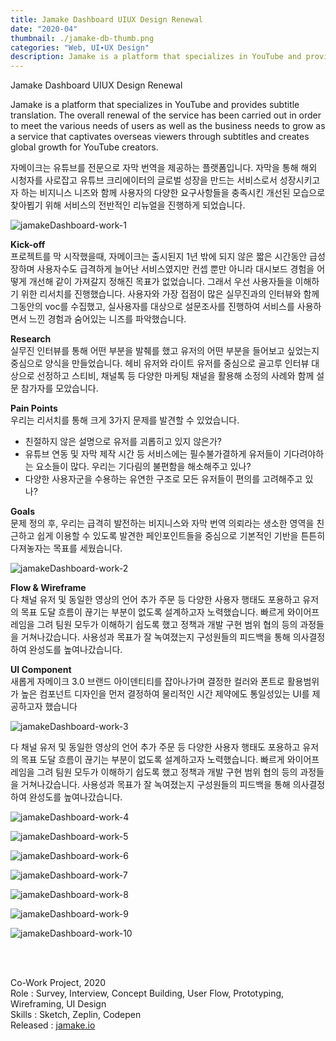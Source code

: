 ```yaml
---
title: Jamake Dashboard UIUX Design Renewal 
date: "2020-04"
thumbnail: ./jamake-db-thumb.png
categories: "Web, UI∙UX Design"
description: Jamake is a platform that specializes in YouTube and provides subtitle translation.
---
```


<div class="project-cover">
    <img src="https://drive.google.com/uc?export=view&id=1Hfp4ILicsOxNSV4DiLodLkxHu5LAPWL6" alt="">
</div> <!-- // section cover -->

<div><div class="intro">
    <div class="title">Jamake Dashboard UIUX Design Renewal</div>
    <div>
        <p class="en">Jamake is a platform that specializes in YouTube and provides subtitle translation. The overall renewal of the service has been carried out in order to meet the various needs of users as well as the business needs to grow as a service that captivates overseas viewers through subtitles and creates global growth for YouTube creators.</p>
        <p class="ko">자메이크는 유튜브를 전문으로 자막 번역을 제공하는 플랫폼입니다. 자막을 통해 해외 시청자를 사로잡고 유튜브 크리에이터의 글로벌 성장을 만드는 서비스로서 성장시키고자 하는 비지니스 니즈와 함께 사용자의 다양한 요구사항들을 충족시킨 개선된 모습으로 찾아뵙기 위해 서비스의 전반적인 리뉴얼을 진행하게 되었습니다.</p>
    </div>
</div></div><!-- // section intro -->


![jamakeDashboard-work-1](https://drive.google.com/uc?export=view&id=1YWWEPV3FODLhUJ9j21rFynm7cYjPDrNy)


**Kick-off** <br>
프로젝트를 막 시작했을때, 자메이크는 출시된지 1년 밖에 되지 않은 짧은 시간동안 급성장하며 사용자수도 급격하게 늘어난 서비스였지만 컨셉 뿐만 아니라 대시보드 경험을 어떻게 개선해 같이 가져갈지 정해진 목표가 없었습니다. 그래서 우선 사용자들을 이해하기 위한 리서치를 진행했습니다. 사용자와 가장 접점이 많은 실무진과의 인터뷰와 함께 그동안의 voc를 수집했고, 실사용자를 대상으로 설문조사를 진행하여 서비스를 사용하면서 느낀 경험과 숨어있는 니즈를 파악했습니다.
         
**Research** <br>
실무진 인터뷰를 통해 어떤 부분을 발췌를 했고 유저의 어떤 부분을 들어보고 싶었는지 중심으로 양식을 만들었습니다.
헤비 유저와 라이트 유저를 중심으로 골고루 인터뷰 대상으로 선정하고 스티비, 채널톡 등 다양한 마케팅 채널을 활용해 소정의 사례와 함께 설문 참가자를 모았습니다.

**Pain Points** <br>
우리는 리서치를 통해 크게 3가지 문제를 발견할 수 있었습니다.
- 친절하지 않은 설명으로 유저를 괴롭히고 있지 않은가?
- 유튜브 연동 및 자막 제작 시간 등 서비스에는 필수불가결하게 유저들이 기다려야하는 요소들이 많다. 우리는 기다림의 불편함을 해소해주고 있나?
- 다양한 사용자군을 수용하는 유연한 구조로 모든 유저들이 편의를 고려해주고 있나?

**Goals** <br>
문제 정의 후, 우리는 급격히 발전하는 비지니스와 자막 번역 의뢰라는 생소한 영역을 친근하고 쉽게 이용할 수 있도록 발견한 페인포인트들을 중심으로 기본적인 기반을 튼튼히 다져놓자는 목표를 세웠습니다.

![jamakeDashboard-work-2](https://drive.google.com/uc?export=view&id=1LJ1IKRRvYu1-VMDFu_82JMo6-rnCwAuQ)


**Flow & Wireframe** <br>
다 채널 유저 및 동일한 영상의 언어 추가 주문 등 다양한 사용자 행태도 포용하고 유저의 목표 도달 흐름이 끊기는 부분이 없도록 설계하고자 노력했습니다. 빠르게 와이어프레임을 그려 팀원 모두가 이해하기 쉽도록 했고 정책과 개발 구현 범위 협의 등의 과정들을 거쳐나갔습니다. 사용성과 목표가 잘 녹여졌는지 구성원들의 피드백을 통해 의사결정 하여 완성도를 높여나갔습니다.

**UI Component** <br>
새롭게 자메이크 3.0 브랜드 아이덴티티를 잡아나가며 결정한 컬러와 폰트로 활용범위가 높은 컴포넌트 디자인을 먼저 결정하여 물리적인 시간 제약에도 통일성있는 UI를 제공하고자 했습니다

![jamakeDashboard-work-3](https://drive.google.com/uc?export=view&id=1IbWikV--mNoht7EhYjdfw62Mewn3WsSr)


다 채널 유저 및 동일한 영상의 언어 추가 주문 등 다양한 사용자 행태도 포용하고 유저의 목표 도달 흐름이 끊기는 부분이 없도록 설계하고자 노력했습니다. 빠르게 와이어프레임을 그려 팀원 모두가 이해하기 쉽도록 했고 정책과 개발 구현 범위 협의 등의 과정들을 거쳐나갔습니다. 사용성과 목표가 잘 녹여졌는지 구성원들의 피드백을 통해 의사결정 하여 완성도를 높여나갔습니다.

![jamakeDashboard-work-4](https://drive.google.com/uc?export=view&id=1V774xYDkIyauRA9jyXeFZRm1-6s0EMA4)

![jamakeDashboard-work-5](https://drive.google.com/uc?export=view&id=1844GulFyrjIk5PnBnBody9FTSJLduqYS)

![jamakeDashboard-work-6](https://drive.google.com/uc?export=view&id=1xTQ7qG89hG5ZJm9Ypz8CyKJ2Jj_wfPDN)

![jamakeDashboard-work-7](https://drive.google.com/uc?export=view&id=17YY0aRx6NVa3ukP43oXYpk56Nf6qkHgf)

![jamakeDashboard-work-8](https://drive.google.com/uc?export=view&id=1XZMrRQ1uO6O1BH8-2dy-kRX76y-X7o1G)

![jamakeDashboard-work-9](https://drive.google.com/uc?export=view&id=1Gxqf0K4cvoENteNARYQ45qhEiTrpq2Ok)

![jamakeDashboard-work-10](https://drive.google.com/uc?export=view&id=10IMOSLnunChXii48_cbNTLEHtYq6IPWH)


<br/>
<br/>

Co-Work Project, 2020<br>
Role : Survey, Interview, Concept Building, User Flow, Prototyping, Wireframing, UI Design<br>
Skills : Sketch, Zeplin, Codepen<br>
Released : [jamake.io](https://jamake.io)